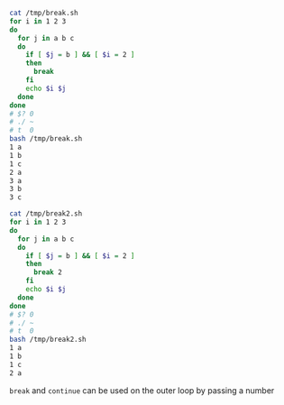 ```bash
cat /tmp/break.sh 
for i in 1 2 3
do
  for j in a b c
  do
    if [ $j = b ] && [ $i = 2 ]
    then
      break
    fi
    echo $i $j
  done
done
# $? 0
# ./ ~
# t  0
bash /tmp/break.sh 
1 a
1 b
1 c
2 a
3 a
3 b
3 c
```

```bash
cat /tmp/break2.sh 
for i in 1 2 3
do
  for j in a b c
  do
    if [ $j = b ] && [ $i = 2 ]
    then
      break 2
    fi
    echo $i $j
  done
done
# $? 0
# ./ ~
# t  0
bash /tmp/break2.sh 
1 a
1 b
1 c
2 a
```

`break` and `continue` can be used on the outer loop by passing a number
